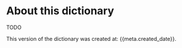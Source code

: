 # About this dictionary

TODO

This version of the dictionary was created at: {{meta.created_date}}.


